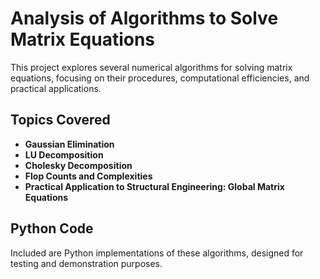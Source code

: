 # Analysis of Algorithms to Solve Matrix Equations

This project explores several numerical algorithms for solving matrix equations, focusing on their procedures, computational efficiencies, and practical applications.

## Topics Covered
- **Gaussian Elimination**
- **LU Decomposition**
- **Cholesky Decomposition**
- **Flop Counts and Complexities**
- **Practical Application to Structural Engineering: Global Matrix Equations**

## Python Code
Included are Python implementations of these algorithms, designed for testing and demonstration purposes.
